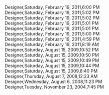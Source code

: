 ﻿Designer,Saturday, February 19, 2011,6:00 PM  Designer,Saturday, February 19, 2011,5:02 PM  Designer,Saturday, February 19, 2011,5:02 PM  Designer,Saturday, February 19, 2011,5:01 PM  Designer,Saturday, February 19, 2011,5:01 PM  Designer,Saturday, February 19, 2011,5:00 PM  Designer,Saturday, February 19, 2011,4:59 PM  Designer,Saturday, February 19, 2011,8:19 AM  Designer,Saturday, August 15, 2009,10:52 PM  Designer,Saturday, August 15, 2009,10:50 PM  Designer,Saturday, August 15, 2009,10:49 PM  Designer,Saturday, August 15, 2009,10:44 PM  Designer,Saturday, August 15, 2009,8:40 PM  Designer,Thursday, August 7, 2008,12:23 AM  Designer,Wednesday, August 6, 2008,11:23 PM  Designer,Tuesday, November 23, 2004,7:45 PM